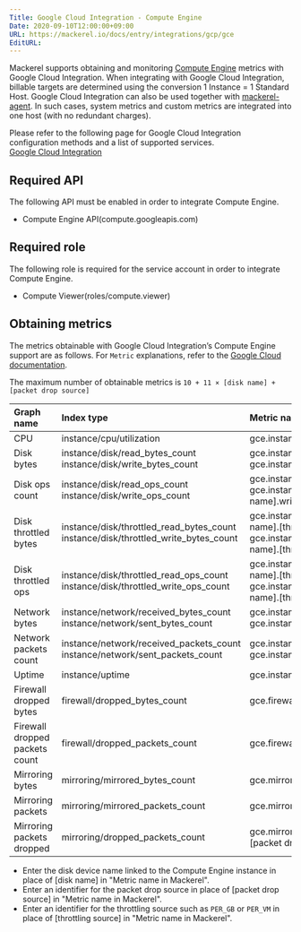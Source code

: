 ```yaml
---
Title: Google Cloud Integration - Compute Engine
Date: 2020-09-10T12:00:00+09:00
URL: https://mackerel.io/docs/entry/integrations/gcp/gce
EditURL: 
---
```


Mackerel supports obtaining and monitoring <a href="https://cloud.google.com/compute" target="_blank">Compute Engine</a> metrics with Google Cloud Integration. When integrating with Google Cloud Integration, billable targets are determined using the conversion 1 Instance = 1 Standard Host. Google Cloud Integration can also be used together with [mackerel-agent](https://mackerel.io/docs/entry/howto/install-agent). In such cases, system metrics and custom metrics are integrated into one host (with no redundant charges).

Please refer to the following page for Google Cloud Integration configuration methods and a list of supported services.<br>
<a href="https://mackerel.io/docs/entry/integrations/gcp">Google Cloud Integration</a>

## Required API
The following API must be enabled in order to integrate Compute Engine.

- Compute Engine API(compute.googleapis.com)

## Required role
The following role is required for the service account in order to integrate Compute Engine.

- Compute Viewer(roles/compute.viewer)

## Obtaining metrics
The metrics obtainable with Google Cloud Integration’s Compute Engine support are as follows. For `Metric` explanations, refer to the <a href="https://cloud.google.com/monitoring/api/metrics_gcp" target="_blank">Google Cloud documentation</a>.

The maximum number of obtainable metrics is `10 + 11 × [disk name] + [packet drop source]`

|Graph name|Index type|Metric name in Mackerel|Unit|
|:---|:---|:---|:---|
|CPU|instance/cpu/utilization|gce.instance.cpu.used|percentage|
|Disk bytes|instance/disk/read_bytes_count<br>instance/disk/write_bytes_count|gce.instance.disk_io.[disk name].read<br>gce.instance.disk_io.[disk name].write|bytes|
|Disk ops count|instance/disk/read_ops_count<br>instance/disk/write_ops_count|gce.instance.disk_ops.[disk name].read<br>gce.instance.disk_ops.[disk name].write|integer|
|Disk throttled bytes|instance/disk/throttled_read_bytes_count<br>instance/disk/throttled_write_bytes_count|gce.instance.disk-throttled_io.[disk name].[throttling source].read<br>gce.instance.disk-throttled_io.[disk name].[throttling origin].write|bytes|
|Disk throttled ops|instance/disk/throttled_read_ops_count<br>instance/disk/throttled_write_ops_count|gce.instance.disk-throttled_ops.[disk name].[throttling source].read<br>gce.instance.disk-throttled_ops.[disk name].[throttling origin].write|integer|
|Network bytes|instance/network/received_bytes_count<br>instance/network/sent_bytes_count|gce.instance.network.received<br>gce.instance.network.sent|bytes|
|Network packets count|instance/network/received_packets_count<br>instance/network/sent_packets_count|gce.instance.network_packets.received<br>gce.instance.network_packets.sent|integer|
|Uptime|instance/uptime|gce.instance.uptime.uptime|integer|
|Firewall dropped bytes|firewall/dropped_bytes_count|gce.firewall.dropped|bytes|
|Firewall dropped packets count|firewall/dropped_packets_count|gce.firewall_packets.dropped|integer|
|Mirroring bytes|mirroring/mirrored_bytes_count|gce.mirroring.mirroed|bytes|
|Mirroring packets|mirroring/mirrored_packets_count|gce.mirroring_packets.mirrored|integer|
|Mirroring packets dropped|mirroring/dropped_packets_count|gce.mirroring_packets_dropped.[packet drop source]|integer|

* Enter the disk device name linked to the Compute Engine instance in place of [disk name] in "Metric name in Mackerel".
* Enter an identifier for the packet drop source in place of [packet drop source] in "Metric name in Mackerel".
* Enter an identifier for the throttling source such as `PER_GB` or `PER_VM` in place of [throttling source] in "Metric name in Mackerel".
